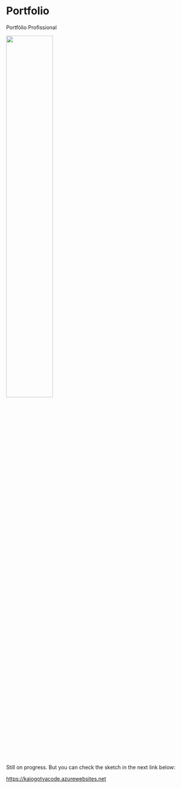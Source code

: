 # Portfolio
Portfólio Profissional

<img  width="50%" src="https://mir-s3-cdn-cf.behance.net/projects/808/1648e8167660101.Y3JvcCwxMzgwLDEwODAsMjcwLDA.png"> 

Still on progress. But you can check the sketch in the next link below:

https://kaiogotyacode.azurewebsites.net
